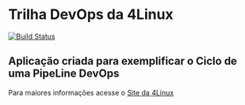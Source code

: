 # Trilha DevOps da 4Linux

<!-- Altere a Flag abaixo com sua URL do Travis -->
[![Build Status](https://travis-ci.com/jorgedasilvafilho/DevOpsLab-HelloWorld.svg?branch=master)](https://travis-ci.com/jorgedasilvafilho/DevOpsLab-HelloWorld)

## Aplicação criada para exemplificar o Ciclo de uma PipeLine DevOps


Para maiores informações acesse o [Site da 4Linux](https://www.4linux.com.br/cursos/devops)

